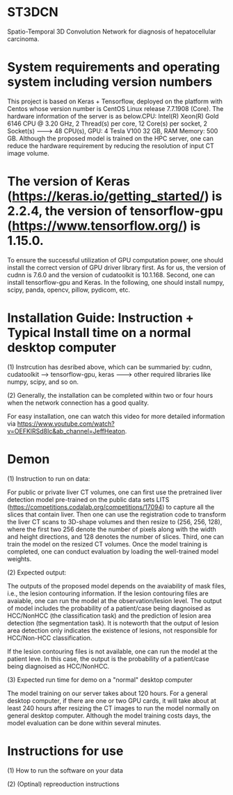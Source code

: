 # ST3DCN
Spatio-Temporal 3D Convolution Network for diagnosis of hepatocellular carcinoma.

# System requirements and operating system including version numbers
This project is based on Keras + Tensorflow, deployed on the platform with Centos whose version number is CentOS Linux release 7.7.1908 (Core). The hardware information of the server is as below.CPU: Intel(R) Xeon(R)  Gold 6146 CPU @ 3.20 GHz, 2 Thread(s) per core, 12 Core(s) per socket, 2 Socket(s)  ---> 48 CPU(s), GPU: 4 Tesla V100 32 GB, RAM Memory: 500 GB. Although the proposed model is trained on the HPC server, one can reduce the hardware requirement by reducing the resolution of input CT image volume. 

# The version of Keras (https://keras.io/getting_started/) is 2.2.4, the version of tensorflow-gpu (https://www.tensorflow.org/) is 1.15.0. 
To ensure the successful utilization of GPU computation power, one should install the correct version of GPU driver library first. As for us, the version of cudnn is 7.6.0 and the version of cudatoolkit is 10.1.168. Second, one can install tensorflow-gpu and Keras. In the following, one should install numpy, scipy, panda, opencv, pillow, pydicom, etc. 

# Installation Guide: Instruction + Typical Install time on a normal desktop computer
(1) Instrcution has desribed above, which can be summaried by: cudnn, cudatoolkit --> tensorflow-gpu, keras ---> other required libraries like numpy, scipy, and so on.

(2) Generally, the installation can be completed within two or four hours when the network connection has a good quality.

For easy installation, one can watch this video for more detailed information via 
https://www.youtube.com/watch?v=OEFKlRSd8Ic&ab_channel=JeffHeaton.

# Demon
(1) Instruction to run on data: 

For public or private liver CT volumes, one can first use the pretrained liver detection model pre-trained on the public data sets LITS (https://competitions.codalab.org/competitions/17094) to capture all the slices that contain liver. Then one can use the registration code to transform the liver CT scans to 3D-shape volumes and then resize to (256, 256, 128), where the first two 256 denote the number of pixels along with the width and height directions, and 128 denotes the number of slices. Third, one can train the model on the resized CT volumes. Once the model training is completed, one can conduct evaluation by loading the well-trained model weights.  

(2) Expected output:

The outputs of the proposed model depends on the avaiability of mask files, i.e., the lesion contouring information. If the lesion contouring files are avaiable, one can run the model at the observation/lesion level. The output of model includes the probability of a patient/case being diagnoised as HCC/NonHCC (the classification task) and the prediction of lesion area detection (the segmentation task). It is noteworth that the output of lesion area detection only indicates the existence of lesions, not responsible for HCC/Non-HCC classification.

If the lesion contouring files is not available, one can run the model at the patient leve. In this case, the output is the probability of a patient/case being diagnoised as HCC/NonHCC.

(3) Expected run time for demo on a "normal" desktop computer

The model training on our server takes about 120 hours. For a general desktop computer, if there are one or two GPU cards, it will take about at least 240 hours after resizing the CT images to run the model normally on general desktop computer. Although the model training costs days, the model evaluation can be done within several minutes. 

# Instructions for use

(1) How to run the software on your data

(2) (Optinal) repreoduction instructions
